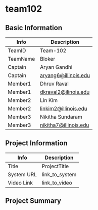 # team102

## Basic Information

|   Info      |        Description     |
| ----------- | ---------------------- |
| TeamID      |        Team-102        |
| TeamName    |         Bloker         |
| Captain     |       Aryan Gandhi     |
| Captain     |  aryang6@illinois.edu  |
| Member1     |       Dhruv Raval      |
| Member1     |  dkraval2@ilinois.edu  |
| Member2     |         Lin Kim        |
| Member2     |  linkim2@illinois.edu  |
| Member3     |    Nikitha Sundaram    |
| Member3     | nikitha7@illinois.edu  |

## Project Information

|   Info      |        Description     |
| ----------- | ---------------------- |
|  Title      |       ProjectTitle     |
| System URL  |      link_to_system    |
| Video Link  |      link_to_video     |

## Project Summary
